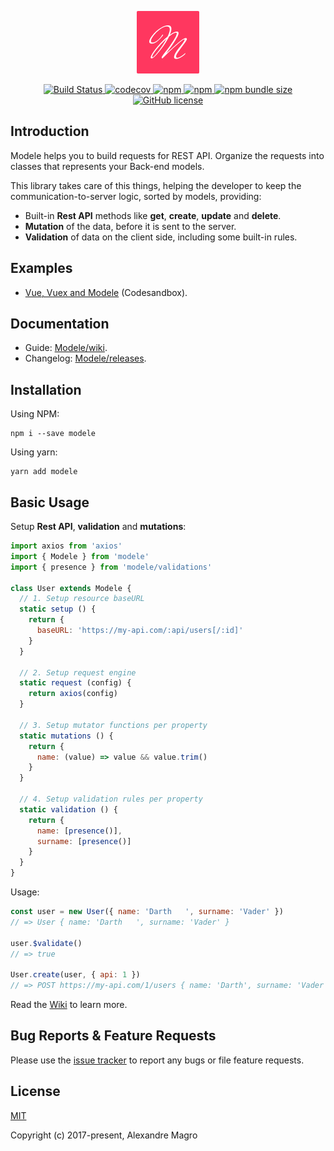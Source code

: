<p align="center">
  <img src="logo.png"/>
</p>
<p align="center">
  <a href="https://travis-ci.org/alexandremagro/modele">
    <img src="https://travis-ci.org/alexandremagro/modele.svg?branch=master" alt="Build Status">
  </a>
  <a href="https://codecov.io/gh/alexandremagro/modele">
    <img src="https://codecov.io/gh/alexandremagro/modele/branch/master/graph/badge.svg" alt="codecov">
  </a>
  <a href="https://www.npmjs.com/package/modele">
    <img src="https://img.shields.io/npm/dt/modele.svg" alt="npm">
  </a>
  <a href="https://www.npmjs.com/package/modele">
    <img src="https://img.shields.io/npm/v/modele.svg" alt="npm">
  </a>
  <a href="https://bundlephobia.com/result?p=modele">
    <img alt="npm bundle size" src="https://img.shields.io/bundlephobia/minzip/modele">
  </a>
  <a href="https://github.com/alexandremagro/modele/blob/master/LICENSE">
    <img src="https://img.shields.io/github/license/alexandremagro/modele.svg" alt="GitHub license">
  </a>
</p>

## Introduction

Modele helps you to build requests for REST API. Organize the requests into classes that represents your Back-end models.

This library takes care of this things, helping the developer to keep the communication-to-server logic, sorted by models, providing:

- Built-in **Rest API** methods like **get**, **create**, **update** and **delete**.
- **Mutation** of the data, before it is sent to the server.
- **Validation** of data on the client side, including some built-in rules.

## Examples

- [Vue, Vuex and Modele](https://codesandbox.io/s/example-api-with-vuex-and-modele-e8yl0) (Codesandbox).

## Documentation

- Guide: [Modele/wiki](https://github.com/alexandremagro/modele/wiki).
- Changelog: [Modele/releases](https://github.com/alexandremagro/modele/releases).

## Installation

Using NPM:

```shell
npm i --save modele
```

Using yarn:

```shell
yarn add modele
```

## Basic Usage

Setup **Rest API**, **validation** and **mutations**:

```js
import axios from 'axios'
import { Modele } from 'modele'
import { presence } from 'modele/validations'

class User extends Modele {
  // 1. Setup resource baseURL
  static setup () {
    return {
      baseURL: 'https://my-api.com/:api/users[/:id]'
    }
  }

  // 2. Setup request engine
  static request (config) {
    return axios(config)
  }

  // 3. Setup mutator functions per property
  static mutations () {
    return {
      name: (value) => value && value.trim()
    }
  }

  // 4. Setup validation rules per property
  static validation () {
    return {
      name: [presence()],
      surname: [presence()]
    }
  }
}
```

Usage:

```js
const user = new User({ name: 'Darth   ', surname: 'Vader' })
// => User { name: 'Darth   ', surname: 'Vader' }

user.$validate()
// => true

User.create(user, { api: 1 })
// => POST https://my-api.com/1/users { name: 'Darth', surname: 'Vader' }
```

Read the [Wiki](https://github.com/alexandremagro/modele/wiki) to learn more.

## Bug Reports & Feature Requests

Please use the [issue tracker](https://github.com/alexandremagro/modele/issues) to report any bugs or file feature requests.

## License

[MIT](http://opensource.org/licenses/MIT)

Copyright (c) 2017-present, Alexandre Magro
